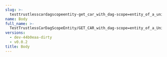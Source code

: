 ```yaml
---
slug: >-
  testtrustlesscardagscopeentity-get_car_with_dag-scope=entity_of_a_unixfs_sharded_directory_(accept_header)-body
name: Body
full_name: >-
  TestTrustlessCarDagScopeEntity/GET_CAR_with_dag-scope=entity_of_a_UnixFS_sharded_directory_(Accept_Header)/Body
versions:
  - dev-44b0eaa-dirty
  - v0.0.2
title: Body
---
```


